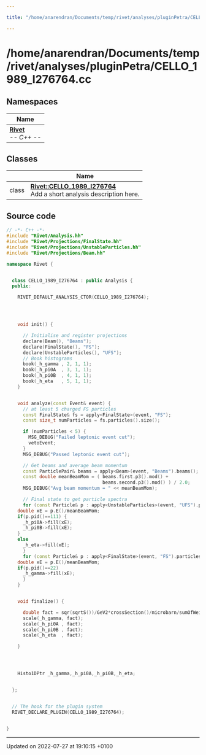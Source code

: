 ```yaml
---

title: "/home/anarendran/Documents/temp/rivet/analyses/pluginPetra/CELLO_1989_I276764.cc"

---
```


# /home/anarendran/Documents/temp/rivet/analyses/pluginPetra/CELLO_1989_I276764.cc



## Namespaces

| Name           |
| -------------- |
| **[Rivet](http://example.org/namespaces/namespacerivet/)** <br>-*- C++ -*-  |

## Classes

|                | Name           |
| -------------- | -------------- |
| class | **[Rivet::CELLO_1989_I276764](http://example.org/classes/classrivet_1_1cello__1989__i276764/)** <br>Add a short analysis description here.  |




## Source code

```cpp
// -*- C++ -*-
#include "Rivet/Analysis.hh"
#include "Rivet/Projections/FinalState.hh"
#include "Rivet/Projections/UnstableParticles.hh"
#include "Rivet/Projections/Beam.hh"

namespace Rivet {


  class CELLO_1989_I276764 : public Analysis {
  public:

    RIVET_DEFAULT_ANALYSIS_CTOR(CELLO_1989_I276764);




    void init() {

      // Initialise and register projections
      declare(Beam(), "Beams");
      declare(FinalState(), "FS");
      declare(UnstableParticles(), "UFS");
      // Book histograms
      book(_h_gamma , 2, 1, 1);
      book(_h_pi0A  , 3, 1, 1);
      book(_h_pi0B  , 4, 1, 1);
      book(_h_eta   , 5, 1, 1);
    }


    void analyze(const Event& event) {
      // at least 5 charged FS particles
      const FinalState& fs = apply<FinalState>(event, "FS");
      const size_t numParticles = fs.particles().size();

      if (numParticles < 5) {
        MSG_DEBUG("Failed leptonic event cut");
        vetoEvent;
      }
      MSG_DEBUG("Passed leptonic event cut");

      // Get beams and average beam momentum
      const ParticlePair& beams = apply<Beam>(event, "Beams").beams();
      const double meanBeamMom = ( beams.first.p3().mod() +
                                   beams.second.p3().mod() ) / 2.0;
      MSG_DEBUG("Avg beam momentum = " << meanBeamMom);

      // Final state to get particle spectra
      for (const Particle& p : apply<UnstableParticles>(event, "UFS").particles(Cuts::pid==111 || Cuts::pid==221)) {
    double xE = p.E()/meanBeamMom;
    if(p.pid()==111) {
      _h_pi0A->fill(xE);
      _h_pi0B->fill(xE);
    }
    else
      _h_eta->fill(xE);
      }
      for (const Particle& p : apply<FinalState>(event, "FS").particles(Cuts::pid==111 || Cuts::pid==22)) {
    double xE = p.E()/meanBeamMom;
    if(p.pid()==22)
      _h_gamma->fill(xE);
      }
    }


    void finalize() {

      double fact = sqr(sqrtS())/GeV2*crossSection()/microbarn/sumOfWeights();
      scale(_h_gamma, fact); 
      scale(_h_pi0A , fact); 
      scale(_h_pi0B , fact); 
      scale(_h_eta  , fact); 

    }




    Histo1DPtr _h_gamma,_h_pi0A,_h_pi0B,_h_eta;


  };


  // The hook for the plugin system
  RIVET_DECLARE_PLUGIN(CELLO_1989_I276764);


}
```


-------------------------------

Updated on 2022-07-27 at 19:10:15 +0100
